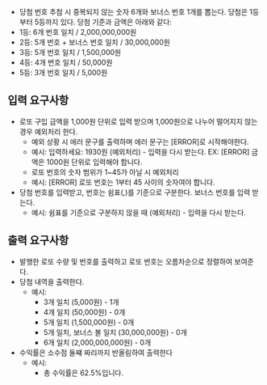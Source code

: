 - 당첨 번호 추첨 시 중복되지 않는 숫자 6개와 보너스 번호 1개를 뽑는다.
당첨은 1등부터 5등까지 있다. 당첨 기준과 금액은 아래와 같다:
- 1등: 6개 번호 일치 / 2,000,000,000원
- 2등: 5개 번호 + 보너스 번호 일치 / 30,000,000원
- 3등: 5개 번호 일치 / 1,500,000원
- 4등: 4개 번호 일치 / 50,000원
- 5등: 3개 번호 일치 / 5,000원

## 입력 요구사항

- 로또 구입 금액을 1,000원 단위로 입력 받으며 1,000원으로 나누어 떨어지지 않는 경우 예외처리 한다.
  - 예외 상황 시 에러 문구를 출력하며 에러 문구는 [ERROR]로 시작해야한다.
  - 예시: 입력하세요: 1930원 (예외처리) - 입력을 다시 받는다. EX: [ERROR] 금액은 1000원 단위로 입력해야 합니다.
  - 로또 번호의 숫자 범위가 1~45가 아닐 시 예외처리
  - 예시: [ERROR] 로또 번호는 1부터 45 사이의 숫자여야 합니다.
- 당첨 번호를 입력받고, 번호는 쉼표(,)를 기준으로 구분한다. 보너스 번호를 입력 받는다.
  - 예시: 쉼표를 기준으로 구분하지 않을 때 (예외처리) - 입력을 다시 받는다.

## 출력 요구사항

- 발행한 로또 수량 및 번호를 출력하고 로또 번호는 오름차순으로 정렬하여 보여준다.
- 당첨 내역을 출력한다.
  - 예시:
    - 3개 일치 (5,000원) - 1개
    - 4개 일치 (50,000원) - 0개
    - 5개 일치 (1,500,000원) - 0개
    - 5개 일치, 보너스 볼 일치 (30,000,000원) - 0개
    - 6개 일치 (2,000,000,000원) - 0개
- 수익률은 소수점 둘쨰 짜리까지 반올림하여 출력한다
  - 예시: 
     - 총 수익률은 62.5%입니다. 

